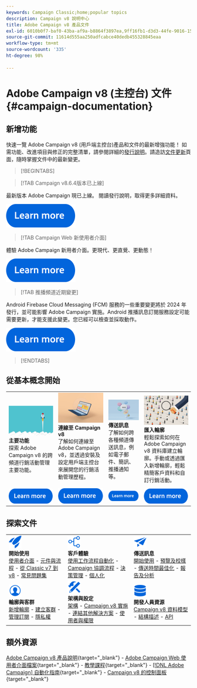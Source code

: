 ```yaml
---
keywords: Campaign Classic;home;popular topics
description: Campaign v8 說明中心
title: Adobe Campaign v8 產品文件
exl-id: 6010b0f7-baf0-43ba-af9a-b8864f3897ea,9ff16fb1-d3d3-44fe-9016-15abffdbc74e
source-git-commit: 11614d555aa250adfcabce40dedb455328845eaa
workflow-type: tm+mt
source-wordcount: '335'
ht-degree: 98%

---
```


# Adobe Campaign v8 (主控台) 文件 {#campaign-documentation}

## 新增功能

快速一覽 Adobe Campaign v8 (用戶端主控台)產品和文件的最新增強功能！ 如需功能、改進項目與修正的完整清單，請參閱詳細的[發行說明](start/release-notes.md)。請造訪[文件更新](start/documentation-updates.md)頁面，隨時掌握文件中的最新變更。

>[!BEGINTABS]

>[!TAB Campaign v8.6.4版本已上線]

最新版本 Adobe Campaign 現已上線。 閱讀發行說明，取得更多詳細資料。

[![影像](assets/do-not-localize/learn-more-button.svg)](start/release-notes.md)


>[!TAB Campaign Web 新使用者介面]

體驗 Adobe Campaign 新用者介面。更現代、更直覺、更動態！

[![影像](assets/do-not-localize/learn-more-button.svg)](start/campaign-ui.md#ac-web-ui)


>[!TAB 推播頻道近期變更]

Android Firebase Cloud Messaging (FCM) 服務的一些重要變更將於 2024 年發行，並可能影響 Adobe Campaign 實施。Android 推播訊息訂閱服務設定可能需要更新，才能支援此變更。您已經可以檢查並採取動作。

[![影像](assets/do-not-localize/learn-more-button.svg)](../technotes/upgrades/push-technote.md)



>[!ENDTABS]

## 從基本概念開始

<table style="table-layout:fixed">
  <tr style="border: 0;">
    <td>
    <a href="start/whats-new.md"><img src="assets/do-not-localize/start-capabilities.png"></a>
    <div><strong>主要功能</strong><br/>探索 Adobe Campaign v8 的跨頻道行銷活動管理主要功能。</div>
    </td>
    <td>
    <a href="start/connect.md"><img src="assets/do-not-localize/start-connect.jpeg"></a>
    <div><strong>連線至 Campaign v8</strong><br/>了解如何連線至 Adobe Campaign v8，並透過安裝及設定用戶端主控台來展開您的行銷活動管理歷程。</div><br/>
    </td>
    <td>
    <a href="start/create-message.md"><img src="assets/do-not-localize/start-send.jpeg"></a>
    <div><strong>傳送訊息</strong><br/>了解如何跨各種頻道傳送訊息，例如電子郵件、簡訊、推播通知等。
    </div></td>
    <td>
    <a href="audiences/create-profiles.md"><img src="assets/do-not-localize/start-profiles.png"></a>
    <div><strong>匯入輪廓</strong><br/>輕鬆探索如何在 Adobe Campaign v8 資料庫建立輪廓。手動或透過匯入新增輪廓，輕鬆精簡客戶資料和自訂行銷活動。</div>
    </td>
  </tr>
  <tr style="border: 0;">
    <td align="center"><a href="start/whats-new.md"><img src="assets/do-not-localize/learn-more-button.svg"></a></td>
    <td align="center"><a href="start/connect.md"><img src="assets/do-not-localize/learn-more-button.svg"></a></td>
    <td align="center"><a href="start/create-message.md"><img src="assets/do-not-localize/learn-more-button.svg"></a></td>
    <td align="center"><a href="audiences/create-profiles.md"><img src="assets/do-not-localize/learn-more-button.svg"></a></td>
    </tr>
</table>

## 探索文件

<table style="table-layout:auto">
  <tr style="border: 0;">
    <td>
      <img src="assets/do-not-localize/icon-start.svg" width="35px">
    <br/>
      <strong>開始使用</strong><br/><a href="start/campaign-ui.md">使用者介面</a> - <a href="start/ac-components.md">元件與流程</a> - <a href="start/v7-to-v8.md">從 Classic v7 到 v8</a> - <a href="start/campaign-faq.md">常見問題集</a>
    </td>
    <td>
      <img src="assets/do-not-localize/icon-experience.svg" width="35px">
    <br/>
      <strong>客戶體驗</strong><br/><a href="../automation/workflow/about-workflows.md" target="_blank">使用工作流程自動化</a> - <a href="../automation/campaigns/set-up-campaigns.md" target="_blank">Campaign 協調流程</a> - <a href="interaction/interaction.md">決策管理</a> - <a href="send/personalize.md">個人化</a>
    </td>
    <td>
      <img src="assets/do-not-localize/icon-send.svg" width="35px">
    <br/>
      <strong>傳送訊息</strong><br/><a href="start/create-message.md">開始使用</a> - <a href="send/preview-and-proof.md">預覽及校樣</a> - <a href="send/predictive.md">傳送時間最佳化</a> - <a href="reporting/gs-reporting.md">報告及分析</a>
    </td>
  </tr>
  <tr style="border: 0;">
    <td>
      <img src="assets/do-not-localize/icon_profile-audience.svg" width="35px">
    <br/>
      <strong>輪廓與客群</strong><br/><a href="audiences/create-profiles.md">新增輪廓</a> - <a href="audiences/create-audiences.md">建立客群</a> - <a href="start/subscriptions.md">管理訂閱</a> - <a href="start/privacy.md">隱私權</a>
    </td>
    <td>
      <img src="assets/do-not-localize/icon-configure.svg" width="35px">
    <br/>
      <strong>架構與設定</strong><br/><a href="architecture/architecture.md">架構</a> - <a href="start/implement.md">Campaign v8 實施</a> - <a href="connect/integration.md">連結其他解決方案</a> - <a href="start/gs-permissions.md">使用者與權限</a>
    </td>
    <td>
      <img src="assets/do-not-localize/icon-dev.svg" width="35px">
    <br/>
      <strong>開發人員資源</strong><br/><a href="dev/datamodel.md">Campaign v8 資料模型</a> - <a href="dev/schemas.md">結構描述</a> - <a href="dev/api.md">API</a>
    </td>
  </tr>
</table>

## 額外資源

[Adobe Campaign v8 產品說明](https://helpx.adobe.com/tw/legal/product-descriptions/adobe-campaign-managed-cloud-services.html){target="_blank"} - [Adobe Campaign Web 使用者介面檔案](https://experienceleague.adobe.com/docs/campaign-web/v8/campaign-web-home.html?lang=zh-Hant){target="_blank"} - [教學課程](https://experienceleague.adobe.com/docs/campaign-learn/tutorials/overview.html?lang=zh-Hant){target="_blank"} - [[!DNL Adobe Campaign] 自動化指南](https://experienceleague.adobe.com/docs/campaign/automation/home.html?lang=zh-Hant){target="_blank"} - [Campaign v8 的控制面板](https://experienceleague.adobe.com/docs/control-panel/using/discover-control-panel/key-features.html?lang=zh-Hant){target="_blank"}

